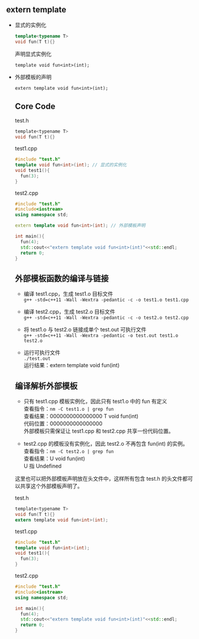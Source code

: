 ## extern template
* 显式的实例化
  ```.cpp
  template<typename T>
  void fun(T t){}
  ```
  声明显式实例化
  ```
  template void fun<int>(int);
  ```
* 外部模板的声明
  ```
  extern template void fun<int>(int);
  ```
  
  ## Core Code
  
  test.h
  ```.h
  template<typename T>
  void fun(T t){}
  ```
  
  test1.cpp
  ```.cpp
  #include "test.h"
  template void fun<int>(int); // 显式的实例化
  void test1(){
    fun(3);
  }
  ```
  
  test2.cpp
  ```.cpp
  #include "test.h"
  #include<iostream>
  using namespace std;

  extern template void fun<int>(int); // 外部模板声明

  int main(){
    fun(4);
    std::cout<<"extern template void fun<int>(int)"<<std::endl;
    return 0;
  }
  ```
  
  ## 外部模板函数的编译与链接<br>
  * 编译 test1.cpp，生成 test1.o 目标文件<br>
    `g++ -std=c++11 -Wall -Wextra -pedantic -c -o test1.o test1.cpp`
  
  * 编译 test2.cpp，生成 test2.o 目标文件<br>
    `g++ -std=c++11 -Wall -Wextra -pedantic -c -o test2.o test2.cpp`
  
  * 将 test1.o 与 test2.o 链接成单个 test.out 可执行文件<br>
    `g++ -std=c++11 -Wall -Wextra -pedantic -o test.out test1.o test2.o`
  
  * 运行可执行文件<br>
    `./test.out`<br>
    运行结果：extern template void fun<int>(int)<br>
  
  ## 编译解析外部模板<br>
  
  * 只有 test1.cpp 模板实例化，因此只有 test1.o 中的 fun 有定义<br>
    查看指令：`nm -C test1.o | grep fun`<br>
    查看结果：0000000000000000 T void fun<int>(int)<br>
    代码位置：0000000000000000<br>
    外部模板只需保证让 test1.cpp 和 test2.cpp 共享一份代码位置。<br>
    
  
  * test2.cpp 的模板没有实例化，因此 test2.o 不再包含 fun<int>(int) 的实例。<br>
    查看指令：`nm -C test2.o | grep fun`<br>
    查看结果：U void fun<int>(int)<br>
    U 指 Undefined<br>
  
  这里也可以把外部模板声明放在头文件中，这样所有包含 test.h 的头文件都可以共享这个外部模板声明了。
  
  test.h
  ```.h
  template<typename T>
  void fun(T t){}
  extern template void fun<int>(int);
  ```
  
  test1.cpp
  ```.cpp
  #include "test.h"
  template void fun<int>(int);
  void test1(){
    fun(3);
  }
  ```
  
  test2.cpp
  ```.cpp
  #include "test.h"
  #include<iostream>
  using namespace std;

  int main(){
    fun(4);
    std::cout<<"extern template void fun<int>(int)"<<std::endl;
    return 0;
  }

  ```
  
